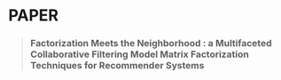 # PAPER
> ### Factorization Meets the Neighborhood : a Multifaceted Collaborative Filtering Model Matrix Factorization Techniques for Recommender Systems
